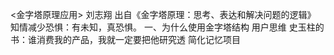 <金字塔原理应用> 刘志翔
出自《金字塔原理：思考、表达和解决问题的逻辑》
知情减少恐惧：有未知，真恐惧。
一、为什么使用金字塔结构
用户思维 史玉柱的书：谁消费我的产品，我就一定要把他研究透
简化记忆项目
